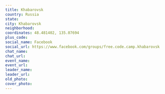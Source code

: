 ```yaml
---
title: Khabarovsk
country: Russia
state: 
city: Khabarovsk
neighborhood: 
coordinates: 48.481402, 135.07694
plus_code:
social_name: Facebook
social_url: https://www.facebook.com/groups/free.code.camp.khabarovsk
chat_name:
chat_url:
event_name:
event_url:
leader_name:
leader_url:
old_photo: 
cover_photo:
---
```

